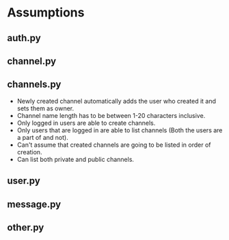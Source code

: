 # Assumptions
## auth.py



## channel.py



## channels.py
- Newly created channel automatically adds the user who created it and sets them as owner.
- Channel name length has to be between 1-20 characters inclusive. 
- Only logged in users are able to create channels. 
- Only users that are logged in are able to list channels (Both the users are a part of and not).
- Can't assume that created channels are going to be listed in order of creation.
- Can list both private and public channels.

## user.py



## message.py



## other.py


